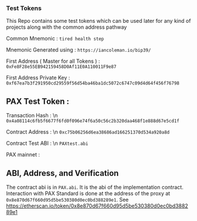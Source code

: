### Test Tokens
This Repo contains some test tokens which can be used later for any kind of projects along with the common address pathway

Common Mnemonic :
`tired health step`

Mnemonic Generated using :
`https://iancoleman.io/bip39/`

First Address ( Master for all Tokens ) :
`0xFe8F28e55EB942159458D0Af11E0A110011F9e87`

First Address Private Key :
`0xf67ea7b3f291950cd29559f56d54ba46ba1dc5072c6747c09d4d64f456f76798`


## PAX Test Token :

Transaction Hash : \n
`0x4a08114c6fb5f6677f6fd0f096e74f6a50c56c2b320daa468f1e888d67e5cd1f` 

Contract Address : \n
`0xc75b06256d6ea38686ad166251370d534a920a8d` 

Contract Test ABI : \n
`PAXtest.abi`



PAX mainnet :
## ABI, Address, and Verification

The contract abi is in `PAX.abi`. It is the abi of the implementation contract.
Interaction with PAX Standard is done at the address of the proxy at `0x8e870d67f660d95d5be530380d0ec0bd388289e1`. See
https://etherscan.io/token/0x8e870d67f660d95d5be530380d0ec0bd388289e1 
